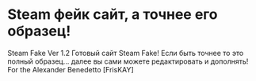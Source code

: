 # Steam фейк сайт, а точнее его образец!
Steam Fake Ver 1.2
Готовый сайт Steam Fake! Если быть точнее то это полный образец... далее вы сами можете редактировать и дополнять!
For the Alexander Benedetto [FrisKAY]
